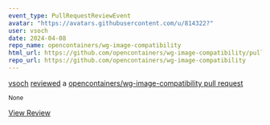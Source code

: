 ```yaml
---
event_type: PullRequestReviewEvent
avatar: "https://avatars.githubusercontent.com/u/814322?"
user: vsoch
date: 2024-04-08
repo_name: opencontainers/wg-image-compatibility
html_url: https://github.com/opencontainers/wg-image-compatibility/pull/15#pullrequestreview-1985325644
repo_url: https://github.com/opencontainers/wg-image-compatibility
---
```


<a href='https://github.com/vsoch' target='_blank'>vsoch</a> <a href='https://github.com/opencontainers/wg-image-compatibility/pull/15#pullrequestreview-1985325644' target='_blank'>reviewed</a> a <a href='https://github.com/opencontainers/wg-image-compatibility/pull/15' target='_blank'>opencontainers/wg-image-compatibility pull request</a>

<small>None</small>

<a href='https://github.com/opencontainers/wg-image-compatibility/pull/15#pullrequestreview-1985325644' target='_blank'>View Review</a>
